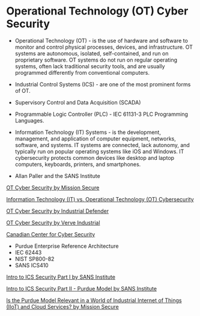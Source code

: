 # Operational Technology (OT) Cyber Security

- Operational Technology (OT) - is the use of hardware and software to monitor and control physical processes, devices, and infrastructure. OT systems are autonomous, isolated, self-contained, and run on proprietary software. OT systems do not run on regular operating systems, often lack traditional security tools, and are usually programmed differently from conventional computers.
- Industrial Control Systems (ICS) - are one of the most prominent forms of OT.
- Supervisory Control and Data Acquisition (SCADA)
- Programmable Logic Controller (PLC) - IEC 61131-3 PLC Programming Languages.
- Information Technology (IT) Systems - is the development, management, and application of computer equipment, networks, software, and systems. IT systems are connected, lack autonomy, and typically run on popular operating systems like iOS and Windows. IT cybersecurity protects common devices like desktop and laptop computers, keyboards, printers, and smartphones.

- Allan Paller and the SANS Institute
  
[OT Cyber Security by Mission Secure](https://www.missionsecure.com/ot-cybersecurity)

[Information Technology (IT) vs. Operational Technology (OT) Cybersecurity](https://www.fortinet.com/resources/cyberglossary/it-vs-ot-cybersecurity#:~:text=OT%20systems%20do%20not%20run,keyboards%2C%20printers%2C%20and%20smartphones.)

[OT Cyber Security by Industrial Defender](https://www.industrialdefender.com/blog/ot-cybersecurity-the-ultimate-guide)

[OT Cyber Security by Verve Industrial](https://verveindustrial.com/resources/blog/the-ultimate-guide-to-understanding-ot-security/)

[Canadian Center for Cyber Security](https://www.cyber.gc.ca/en/guidance/protect-your-operational-technology-itsap00051)

- Purdue Enterprise Reference Architecture 
- IEC 62443
- NIST SP800-82
- SANS ICS410

[Intro to ICS Security Part I by SANS Institute](https://www.sans.org/blog/introduction-to-ics-security/)

[Intro to ICS Security Part II - Purdue Model by SANS Institute](https://www.sans.org/blog/introduction-to-ics-security-part-2/)

[Is the Purdue Model Relevant in a World of Industrial Internet of Things (IIoT) and Cloud Services? by Mission Secure](https://www.missionsecure.com/blog/purdue-model-relevance-in-industrial-internet-of-things-iiot-cloud)